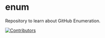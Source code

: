 # enum
Repository to learn about GitHub Enumeration.





















































































































































[![Contributors](https://img.shields.io/badge/Contributors-3-brightgreen)](https://github.com/EurydiceCorp/enum/graphs/contributors)
